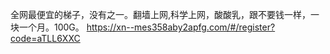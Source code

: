 全网最便宜的梯子，没有之一。翻墙上网,科学上网，酸酸乳，跟不要钱一样，一块一个月。100G。
https://xn--mes358aby2apfg.com/#/register?code=aTLL6XXC
